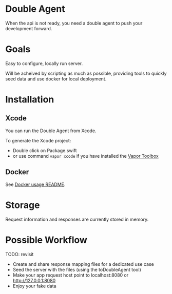 # Double Agent

When the api is not ready, you need a double agent to push your development forward.

# Goals

Easy to configure, locally run server.

Will be acheived by scripting as much as possible, providing tools to quickly seed data and use docker for local deployment.

# Installation

## Xcode
You can run the Double Agent from Xcode.

To generate the Xcode project:
* Double click on Package.swift
* or use command `vapor xcode` if you have installed the [Vapor Toolbox](https://docs.vapor.codes/4.0/install/macos/)

## Docker
See [Docker usage README](DoubleAgent/Docker_scripts/README.md).

# Storage

Request information and responses are currently stored in memory.

# Possible Workflow
TODO: revisit

* Create and share response mapping files for a dedicated use case
* Seed the server with the files (using the toDoubleAgent tool)
* Make your app request host point to localhost:8080 or http://127.0.0.1:8080
* Enjoy your fake data

